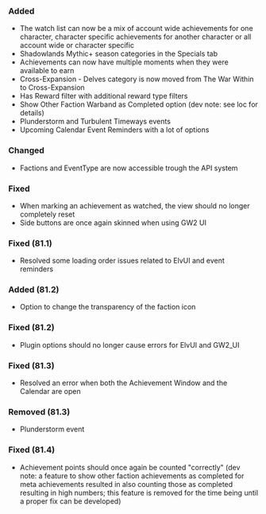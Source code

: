 <p><h3>Added</h3></p>
<ul>
<li>The watch list can now be a mix of account wide achievements for one character, character specific achievements for another character or all account wide or character specific</li>
<li>Shadowlands Mythic+ season categories in the Specials tab</li>
<li>Achievements can now have multiple moments when they were available to earn</li>
<li>Cross-Expansion - Delves category is now moved from The War Within to Cross-Expansion</li>
<li>Has Reward filter with additional reward type filters</li>
<li>Show Other Faction Warband as Completed option (dev note: see loc for details)</li>
<li>Plunderstorm and Turbulent Timeways events</li>
<li>Upcoming Calendar Event Reminders with a lot of options</li>
</ul>
<p><h3>Changed</h3></p>
<ul>
<li>Factions and EventType are now accessible trough the API system</li>
</ul>
<p><h3>Fixed</h3></p>
<ul>
<li>When marking an achievement as watched, the view should no longer completely reset</li>
<li>Side buttons are once again skinned when using GW2 UI</li>
</ul>
<p><h3>Fixed (81.1)</h3></p>
<ul>
<li>Resolved some loading order issues related to ElvUI and event reminders</li>
</ul>
<p><h3>Added (81.2)</h3></p>
<ul>
<li>Option to change the transparency of the faction icon</li>
</ul>
<p><h3>Fixed (81.2)</h3></p>
<ul>
<li>Plugin options should no longer cause errors for ElvUI and GW2_UI</li>
</ul>
<p><h3>Fixed (81.3)</h3></p>
<ul>
<li>Resolved an error when both the Achievement Window and the Calendar are open</li>
</ul>
<p><h3>Removed (81.3)</h3></p>
<ul>
<li>Plunderstorm event</li>
</ul>
<p><h3>Fixed (81.4)</h3></p>
<ul>
<li>Achievement points should once again be counted "correctly" (dev note: a feature to show other faction achievements as completed for meta achievements resulted in also counting those as completed resulting in high numbers; this feature is removed for the time being until a proper fix can be developed)</li>
</ul>